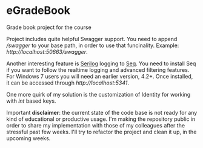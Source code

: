 # eGradeBook
Grade book project for the course

Project includes quite helpful Swagger support. You need to append */swagger* to your base path, in order to use that funcinality. Example: *http://localhost:50663/swagger*.  

Another interesting feature is [Serilog](https://serilog.net/) logging to [Seq](https://datalust.co/seq). You need to install Seq if you want to follow the realtime logging and advanced filtering features. For Windows 7 users you will need an earlier version, 4.2+. Once installed, it can be accessed through *http://localhost:5341*.  

One more quirk of my solution is the customization of Identity for working with *int* based keys.  

Important **disclaimer**: the current state of the code base is not ready for any kind of educational or productive usage. I'm making the repository public in order to share my implementation with those of my colleagues after the stressful past few weeks. I'll try to refactor the project and clean it up, in the upcoming weeks.  
